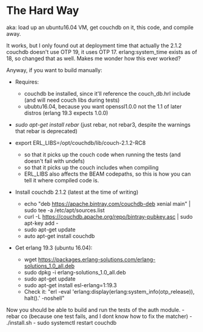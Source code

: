 # The Hard Way
aka: load up an ubuntu16.04 VM, get couchdb on it, this code, and compile away.

It works, but I only found out at deployment time that actually the 2.1.2 couchdb doesn't use OTP 19, it uses OTP 17.
erlang:system_time exists as of 18, so changed that as well.  Makes me wonder how this ever worked?

Anyway, if you want to build manually:

- Requires:
    - couchdb be installed, since it'll reference the couch_db.hrl include (and will need couch libs during tests)
    - ububtu16.04, because you want openssl1.0.0 not the 1.1 of later distros (erlang 19.3 expects 1.0.0)

- *sudo apt-get install rebar* (just rebar, not rebar3, despite the warnings that rebar is deprecated)
- export ERL_LIBS=/opt/couchdb/lib/couch-2.1.2-RC8
    - so that it picks up the couch code when running the tests (and doesn't fail with undefs)
    - so that it picks up the couch includes when compiling
    - ERL_LIBS also affects the BEAM codepaths, so this is how you can tell it where compiled code is.

- Install couchdb 2.1.2 (latest at the time of writing)
    - echo "deb https://apache.bintray.com/couchdb-deb xenial main" | sudo tee -a /etc/apt/sources.list
    - curl -L https://couchdb.apache.org/repo/bintray-pubkey.asc | sudo apt-key add -
    - sudo apt-get update
    - auto apt-get install couchdb

- Get erlang 19.3 (ubuntu 16.04):
    - wget https://packages.erlang-solutions.com/erlang-solutions_1.0_all.deb
    - sudo dpkg -i erlang-solutions_1.0_all.deb
    - sudo apt-get update
    - sudo apt-get install esl-erlang=1:19.3
    - Check it: "erl -eval 'erlang:display(erlang:system_info(otp_release)), halt().'  -noshell"

Now you should be able to build and run the tests of the auth module.
    - rebar co (because one test fails, and I dont know how to fix the matcher)
    - ./install.sh
    - sudo systemctl restart couchdb

